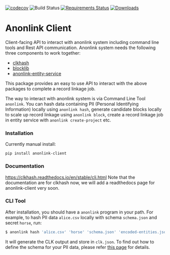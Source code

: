 [![codecov](https://codecov.io/gh/data61/anonlink-client/branch/master/graph/badge.svg)](https://codecov.io/gh/data61/anonlink-client)
![Build Status](https://dev.azure.com/data61/Anonlink/_apis/build/status/data61.anonlink-client?branchName=master)
[![Requirements Status](https://requires.io/github/data61/anonlink-client/requirements.svg?branch=master)](https://requires.io/github/data61/anonlink-client/requirements/?branch=master)
[![Downloads](https://pepy.tech/badge/anonlink-client)](https://pepy.tech/project/anonlink-client)
# Anonlink Client


Client-facing API to interact with anonlink system including command line tools and Rest API communication.
Anonlink system needs the following three components to work together:

* [clkhash](https://github.com/data61/clkhash)
* [blocklib](https://github.com/data61/blocklib)
* [anonlink-entity-service](https://github.com/data61/anonlink-entity-service)

This package provides an easy to use API to interact with the above packages to complete a record linkage job.

The way to interact with anonlink system is via Command Line Tool `anonlink`. You can hash data containing PII (Personal
 Identifying Information) locally using `anonlink hash`, generate candidate blocks locally to scale up record linkage 
 using `anonlink block`, create a record linkage job in entity service with `anonlink create-project` etc.

### Installation

Currently manual install:

```python3
pip install anonlink-client
```

### Documentation

https://clkhash.readthedocs.io/en/stable/cli.html
Note that the documentation are for clkhash now, we will add a readthedocs page for anonlink-client very soon.

### CLI Tool

After installation, you should have a `anonlink` program in your path. For
example, to hash PII data  `alice.csv` locally with schema `schema.json` and secret `horse`, run:
```bash
$ anonlink hash 'alice.csv' 'horse' 'schema.json' 'encoded-entities.json'
```

It will generate the CLK output and store in `clk.json`. To find out how to define the schema
for your PII data, please refer [this page](https://clkhash.readthedocs.io/en/stable/schema.html) for 
details.

